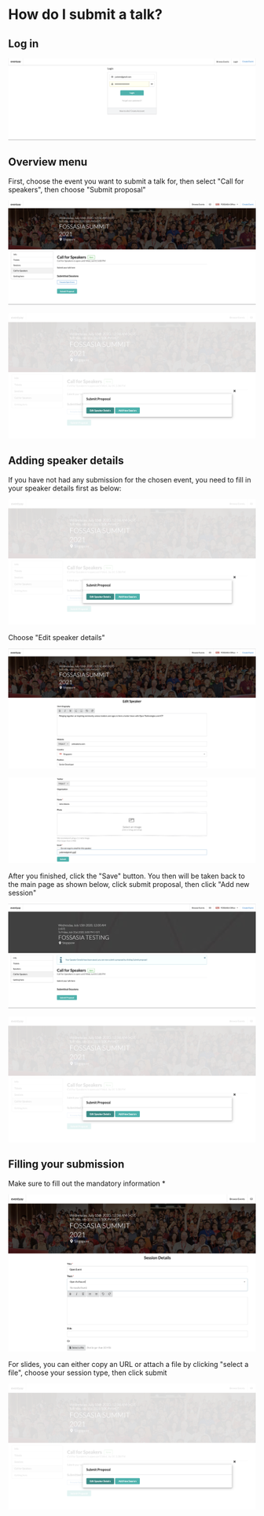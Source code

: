 
# How do I submit a talk? 

## Log in

![Overview page](/images/Log-in-page.png)

## Overview menu

First, choose the event you want to submit a talk for, then select "Call for speakers", then choose "Submit proposal"


![Overview page](/images/Call-for-speakers-overview-page.png)


![Overview page](/images/Adding-new-session-button.png)


## Adding speaker details 


If you have not had any submission for the chosen event, you need to fill in your speaker details first as below: 


![Overview page](/images/Adding-new-session-button.png)


Choose "Edit speaker details"


![Overview page](/images/Speaker-details-1-1.png)


![Overview page](/images/Speaker-detail-2-2.png)

After you finished, click the "Save" button. You then will be taken back to the main page as shown below, click submit proposal, then click "Add new session"


![Overview page](/images/Submit-proposal-overview.png)


![Overview page](/images/Adding-new-session-button.png)


## Filling your submission


Make sure to fill out the mandatory information * 


![Overview page](/images/Adding-session-details-1.png)


For slides, you can either copy an URL or attach a file by clicking "select a file", choose your session type, then click submit


![Overview page](/images/Session-details-2-2.png)




